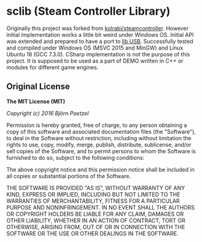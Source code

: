 # sclib (Steam Controller Library)
Originally this project was forked from  [kolrabi/steamcontroller](https://github.com/kolrabi/steamcontroller). 
However initial implementation works a little bit weird under Windows OS. Initial API was extended and prepared to have a port to [lib USB](https://libusb.info/).
Successfully tested and compiled under Windows OS (MSVC 2015 and MinGW) and Linux Ubuntu 18 (GCC 7.3.0).
CSharp implementation is not the purpose of this project. It is supposed to be used as a part of DEMO written in C++ or modules for different game engines.

## Original License    

**The MIT License (MIT)**

*Copyright (c) 2016 Björn Paetzel* 

Permission is hereby granted, free of charge, to any person obtaining a copy of this software and associated documentation files (the "Software"), to deal in the Software without restriction, including without limitation the rights to use, copy, modify, merge, publish, distribute, sublicense, and/or sell copies of the Software, and to permit persons to whom the Software is furnished to do so, subject to the following conditions:

The above copyright notice and this permission notice shall be included in all copies or substantial portions of the Software.

THE SOFTWARE IS PROVIDED "AS IS", WITHOUT WARRANTY OF ANY KIND, EXPRESS OR IMPLIED, INCLUDING BUT NOT LIMITED TO THE WARRANTIES OF MERCHANTABILITY, FITNESS FOR A PARTICULAR PURPOSE AND NONINFRINGEMENT. IN NO EVENT SHALL THE AUTHORS OR COPYRIGHT HOLDERS BE LIABLE FOR ANY CLAIM, DAMAGES OR OTHER LIABILITY, WHETHER IN AN ACTION OF CONTRACT, TORT OR OTHERWISE, ARISING FROM, OUT OF OR IN CONNECTION WITH THE SOFTWARE OR THE USE OR OTHER DEALINGS IN THE SOFTWARE.
